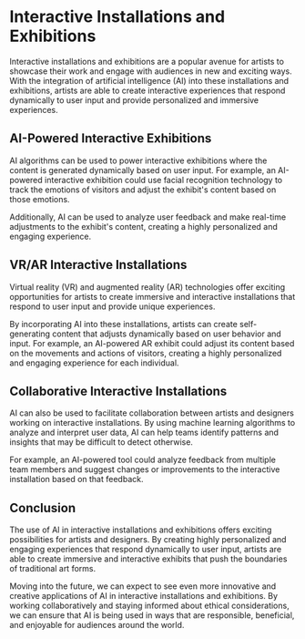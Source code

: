 Interactive Installations and Exhibitions
========================================================================================

Interactive installations and exhibitions are a popular avenue for artists to showcase their work and engage with audiences in new and exciting ways. With the integration of artificial intelligence (AI) into these installations and exhibitions, artists are able to create interactive experiences that respond dynamically to user input and provide personalized and immersive experiences.

AI-Powered Interactive Exhibitions
----------------------------------

AI algorithms can be used to power interactive exhibitions where the content is generated dynamically based on user input. For example, an AI-powered interactive exhibition could use facial recognition technology to track the emotions of visitors and adjust the exhibit's content based on those emotions.

Additionally, AI can be used to analyze user feedback and make real-time adjustments to the exhibit's content, creating a highly personalized and engaging experience.

VR/AR Interactive Installations
-------------------------------

Virtual reality (VR) and augmented reality (AR) technologies offer exciting opportunities for artists to create immersive and interactive installations that respond to user input and provide unique experiences.

By incorporating AI into these installations, artists can create self-generating content that adjusts dynamically based on user behavior and input. For example, an AI-powered AR exhibit could adjust its content based on the movements and actions of visitors, creating a highly personalized and engaging experience for each individual.

Collaborative Interactive Installations
---------------------------------------

AI can also be used to facilitate collaboration between artists and designers working on interactive installations. By using machine learning algorithms to analyze and interpret user data, AI can help teams identify patterns and insights that may be difficult to detect otherwise.

For example, an AI-powered tool could analyze feedback from multiple team members and suggest changes or improvements to the interactive installation based on that feedback.

Conclusion
----------

The use of AI in interactive installations and exhibitions offers exciting possibilities for artists and designers. By creating highly personalized and engaging experiences that respond dynamically to user input, artists are able to create immersive and interactive exhibits that push the boundaries of traditional art forms.

Moving into the future, we can expect to see even more innovative and creative applications of AI in interactive installations and exhibitions. By working collaboratively and staying informed about ethical considerations, we can ensure that AI is being used in ways that are responsible, beneficial, and enjoyable for audiences around the world.
